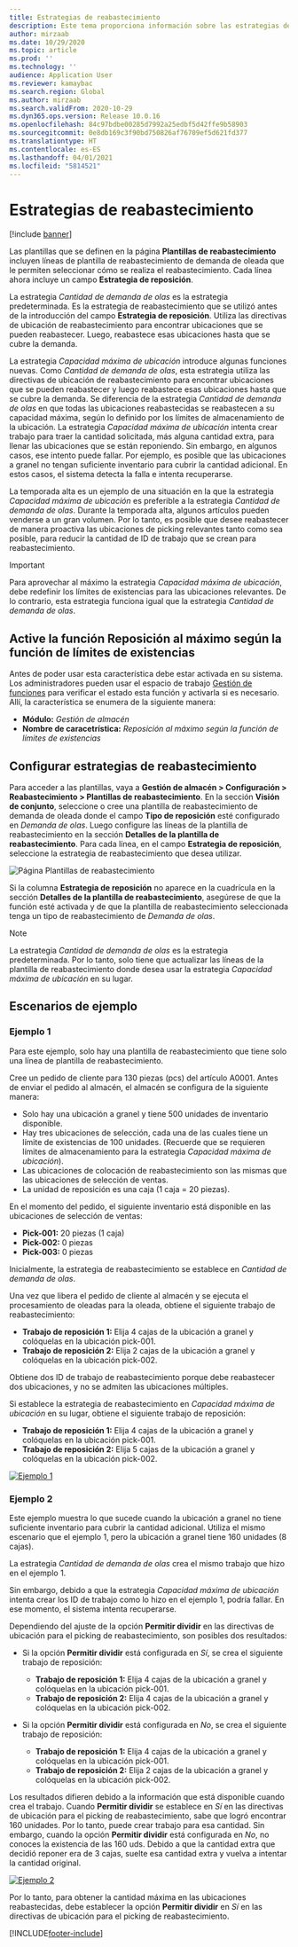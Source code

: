 ```yaml
---
title: Estrategias de reabastecimiento
description: Este tema proporciona información sobre las estrategias de reabastecimiento y explica cómo puede utilizar el campo Estrategia de reabastecimiento en las líneas de la plantilla de reabastecimiento de demanda de oleada para seleccionar cómo se realiza el reabastecimiento.
author: mirzaab
ms.date: 10/29/2020
ms.topic: article
ms.prod: ''
ms.technology: ''
audience: Application User
ms.reviewer: kamaybac
ms.search.region: Global
ms.author: mirzaab
ms.search.validFrom: 2020-10-29
ms.dyn365.ops.version: Release 10.0.16
ms.openlocfilehash: 84c97bdbe00285d7992a25edbf5d42ffe9b58903
ms.sourcegitcommit: 0e8db169c3f90bd750826af76709ef5d621fd377
ms.translationtype: HT
ms.contentlocale: es-ES
ms.lasthandoff: 04/01/2021
ms.locfileid: "5814521"
---
```

# <a name="replenishment-strategies"></a>Estrategias de reabastecimiento

[!include [banner](../includes/banner.md)]

Las plantillas que se definen en la página **Plantillas de reabastecimiento** incluyen líneas de plantilla de reabastecimiento de demanda de oleada que le permiten seleccionar cómo se realiza el reabastecimiento. Cada línea ahora incluye un campo **Estrategia de reposición**.

La estrategia *Cantidad de demanda de olas* es la estrategia predeterminada. Es la estrategia de reabastecimiento que se utilizó antes de la introducción del campo **Estrategia de reposición**. Utiliza las directivas de ubicación de reabastecimiento para encontrar ubicaciones que se pueden reabastecer. Luego, reabastece esas ubicaciones hasta que se cubre la demanda.

La estrategia *Capacidad máxima de ubicación* introduce algunas funciones nuevas. Como *Cantidad de demanda de olas*, esta estrategia utiliza las directivas de ubicación de reabastecimiento para encontrar ubicaciones que se pueden reabastecer y luego reabastece esas ubicaciones hasta que se cubre la demanda. Se diferencia de la estrategia *Cantidad de demanda de olas* en que todas las ubicaciones reabastecidas se reabastecen a su capacidad máxima, según lo definido por los límites de almacenamiento de la ubicación. La estrategia *Capacidad máxima de ubicación* intenta crear trabajo para traer la cantidad solicitada, más alguna cantidad extra, para llenar las ubicaciones que se están reponiendo. Sin embargo, en algunos casos, ese intento puede fallar. Por ejemplo, es posible que las ubicaciones a granel no tengan suficiente inventario para cubrir la cantidad adicional. En estos casos, el sistema detecta la falla e intenta recuperarse.

La temporada alta es un ejemplo de una situación en la que la estrategia *Capacidad máxima de ubicación* es preferible a la estrategia *Cantidad de demanda de olas*. Durante la temporada alta, algunos artículos pueden venderse a un gran volumen. Por lo tanto, es posible que desee reabastecer de manera proactiva las ubicaciones de picking relevantes tanto como sea posible, para reducir la cantidad de ID de trabajo que se crean para reabastecimiento.

> [!IMPORTANT]
> Para aprovechar al máximo la estrategia *Capacidad máxima de ubicación*, debe redefinir los límites de existencias para las ubicaciones relevantes. De lo contrario, esta estrategia funciona igual que la estrategia *Cantidad de demanda de olas*.

## <a name="turn-on-the-replenish-to-max-based-on-stocking-limits-feature"></a>Active la función Reposición al máximo según la función de límites de existencias

Antes de poder usar esta característica debe estar activada en su sistema. Los administradores pueden usar el espacio de trabajo [Gestión de funciones](../../fin-ops-core/fin-ops/get-started/feature-management/feature-management-overview.md) para verificar el estado esta función y activarla si es necesario. Allí, la característica se enumera de la siguiente manera:

- **Módulo:** *Gestión de almacén*
- **Nombre de caracetrística:** *Reposición al máximo según la función de límites de existencias*

## <a name="set-up-replenishment-strategies"></a>Configurar estrategias de reabastecimiento

Para acceder a las plantillas, vaya a **Gestión de almacén \> Configuración \> Reabastecimiento \> Plantillas de reabastecimiento**. En la sección **Visión de conjunto**, seleccione o cree una plantilla de reabastecimiento de demanda de oleada donde el campo **Tipo de reposición** esté configurado en *Demanda de olas*. Luego configure las líneas de la plantilla de reabastecimiento en la sección **Detalles de la plantilla de reabastecimiento**. Para cada línea, en el campo **Estrategia de reposición**, seleccione la estrategia de reabastecimiento que desea utilizar.

![Página Plantillas de reabastecimiento](media/ReplenTempWaveDmdMaxLocCap.png "Página Plantillas de reabastecimiento")

Si la columna **Estrategia de reposición** no aparece en la cuadrícula en la sección **Detalles de la plantilla de reabastecimiento**, asegúrese de que la función esté activada y de que la plantilla de reabastecimiento seleccionada tenga un tipo de reabastecimiento de *Demanda de olas*.

> [!NOTE]
> La estrategia *Cantidad de demanda de olas* es la estrategia predeterminada. Por lo tanto, solo tiene que actualizar las líneas de la plantilla de reabastecimiento donde desea usar la estrategia *Capacidad máxima de ubicación* en su lugar.

## <a name="example-scenarios"></a>Escenarios de ejemplo

### <a name="example-1"></a>Ejemplo 1

Para este ejemplo, solo hay una plantilla de reabastecimiento que tiene solo una línea de plantilla de reabastecimiento.

Cree un pedido de cliente para 130 piezas (pcs) del artículo A0001. Antes de enviar el pedido al almacén, el almacén se configura de la siguiente manera:

- Solo hay una ubicación a granel y tiene 500 unidades de inventario disponible.
- Hay tres ubicaciones de selección, cada una de las cuales tiene un límite de existencias de 100 unidades. (Recuerde que se requieren límites de almacenamiento para la estrategia *Capacidad máxima de ubicación*).
- Las ubicaciones de colocación de reabastecimiento son las mismas que las ubicaciones de selección de ventas.
- La unidad de reposición es una caja (1 caja = 20 piezas).

En el momento del pedido, el siguiente inventario está disponible en las ubicaciones de selección de ventas:

- **Pick-001:** 20 piezas (1 caja)
- **Pick-002:** 0 piezas
- **Pick-003:** 0 piezas

Inicialmente, la estrategia de reabastecimiento se establece en *Cantidad de demanda de olas*.

Una vez que libera el pedido de cliente al almacén y se ejecuta el procesamiento de oleadas para la oleada, obtiene el siguiente trabajo de reabastecimiento:

- **Trabajo de reposición 1:** Elija 4 cajas de la ubicación a granel y colóquelas en la ubicación pick-001.
- **Trabajo de reposición 2:** Elija 2 cajas de la ubicación a granel y colóquelas en la ubicación pick-002.

Obtiene dos ID de trabajo de reabastecimiento porque debe reabastecer dos ubicaciones, y no se admiten las ubicaciones múltiples.

Si establece la estrategia de reabastecimiento en *Capacidad máxima de ubicación* en su lugar, obtiene el siguiente trabajo de reposición:

- **Trabajo de reposición 1:** Elija 4 cajas de la ubicación a granel y colóquelas en la ubicación pick-001.
- **Trabajo de reposición 2:** Elija 5 cajas de la ubicación a granel y colóquelas en la ubicación pick-002.

[![Ejemplo 1](media/ReplenTemp_example_1.png "Ejemplo 1")](media/ReplenTemp_example_1_large.png)

### <a name="example-2"></a>Ejemplo 2

Este ejemplo muestra lo que sucede cuando la ubicación a granel no tiene suficiente inventario para cubrir la cantidad adicional. Utiliza el mismo escenario que el ejemplo 1, pero la ubicación a granel tiene 160 unidades (8 cajas).

La estrategia *Cantidad de demanda de olas* crea el mismo trabajo que hizo en el ejemplo 1.

Sin embargo, debido a que la estrategia *Capacidad máxima de ubicación* intenta crear los ID de trabajo como lo hizo en el ejemplo 1, podría fallar. En ese momento, el sistema intenta recuperarse.

Dependiendo del ajuste de la opción **Permitir dividir** en las directivas de ubicación para el picking de reabastecimiento, son posibles dos resultados:

- Si la opción **Permitir dividir** está configurada en *Sí*, se crea el siguiente trabajo de reposición:

    - **Trabajo de reposición 1:** Elija 4 cajas de la ubicación a granel y colóquelas en la ubicación pick-001.
    - **Trabajo de reposición 2:** Elija 4 cajas de la ubicación a granel y colóquelas en la ubicación pick-002.

- Si la opción **Permitir dividir** está configurada en *No*, se crea el siguiente trabajo de reposición:

    - **Trabajo de reposición 1:** Elija 4 cajas de la ubicación a granel y colóquelas en la ubicación pick-001.
    - **Trabajo de reposición 2:** Elija 2 cajas de la ubicación a granel y colóquelas en la ubicación pick-002.

Los resultados difieren debido a la información que está disponible cuando crea el trabajo. Cuando **Permitir dividir** se establece en *Sí* en las directivas de ubicación para el picking de reabastecimiento, sabe que logró encontrar 160 unidades. Por lo tanto, puede crear trabajo para esa cantidad. Sin embargo, cuando la opción **Permitir dividir** está configurada en *No*, no conoces la existencia de las 160 uds. Debido a que la cantidad extra que decidió reponer era de 3 cajas, suelte esa cantidad extra y vuelva a intentar la cantidad original.

[![Ejemplo 2](media/ReplenTemp_example_2.png "Ejemplo 2")](media/ReplenTemp_example_2_large.png)

Por lo tanto, para obtener la cantidad máxima en las ubicaciones reabastecidas, debe establecer la opción **Permitir dividir** en *Sí* en las directivas de ubicación para el picking de reabastecimiento.


[!INCLUDE[footer-include](../../includes/footer-banner.md)]